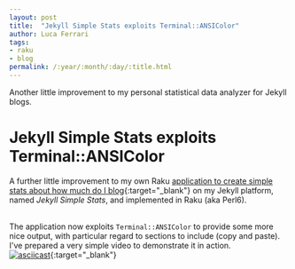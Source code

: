 ```yaml
---
layout: post
title:  "Jekyll Simple Stats exploits Terminal::ANSIColor"
author: Luca Ferrari
tags:
- raku
- blog
permalink: /:year/:month/:day/:title.html
---
```

Another little improvement to my personal statistical data analyzer for Jekyll blogs.



# Jekyll Simple Stats exploits Terminal::ANSIColor

A further little improvement to my own Raku [application to create simple stats about how much do I blog](https://github.com/fluca1978/jekyll-simple-stats){:target="_blank"} on my Jekyll platform, named *Jekyll Simple Stats*, and implemented in Raku (aka Perl6).
<br/>
<br/>

The application now exploits `Terminal::ANSIColor` to provide some more nice output, with particular regard to sections to include (copy and paste).
<br/>
I've prepared a very simple video to demonstrate it in action.
<br/>
[![asciicast](https://asciinema.org/a/rHrYlzjGQhv0dQqZvlHTKGnmO.svg)](https://asciinema.org/a/rHrYlzjGQhv0dQqZvlHTKGnmO){:target="_blank"}
